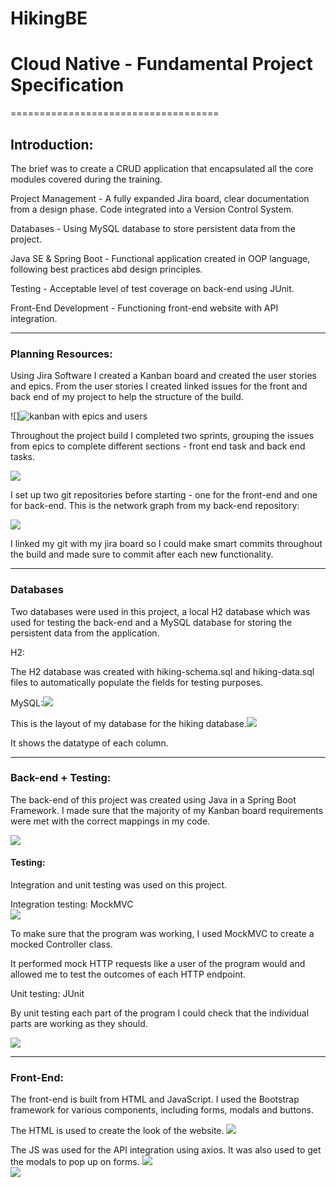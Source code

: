 # HikingBE

# Cloud Native - Fundamental Project Specification
====================================

Introduction:
-------------

The brief was to create a CRUD application that encapsulated all the core modules covered during the training.

Project Management - A fully expanded Jira board, clear documentation from a design phase. Code integrated into a Version Control System.

Databases - Using MySQL database to store persistent data from the project.

Java SE & Spring Boot - Functional application created in OOP language, following best practices abd design principles.

Testing - Acceptable level of test coverage on back-end using JUnit.

Front-End Development - Functioning front-end website with API integration.

* * * * *

### Planning Resources:

Using Jira Software I created a Kanban board and created the user stories and epics. From the user stories I created linked issues for the front and back end of my project to help the structure of the build. 

![]![kanban with epics and users](https://user-images.githubusercontent.com/75577200/146398215-4a0ae236-eeb5-45bb-8a7e-c23ebc51dcb5.png)

Throughout the project build I completed two sprints, grouping the issues from epics to complete different sections - front end task and back end tasks.

![](https://lh6.googleusercontent.com/sN428wmx3-QxizkfNOStiIjTWaxsyEGCqtzF_3eqY5tGEg29l7iuC07PvwSwU7T7gr955TXQWr7Sw-MV9syxSO_W-rdP-k1YTYhSGpP0KEyWl6nkEx5DZ4te-WlxOeV4xvxEMd3D)

I set up two git repositories before starting - one for the front-end and one for back-end. This is the network graph from my back-end repository:

![](https://lh3.googleusercontent.com/2dpUFod5kFAkHn4VByrPF2JHdFommcMl2Ye-BfROPz5ooNtsgvPYw1uW7OV6PQH7pGc-xFDuGfOICd1Xkvc3knNZu6OwnkWzROQ3sTxJ7mpkwjZfQYI3Ca-8kWZun7_kShVCHlZz)

I linked my git with my jira board so I could make smart commits throughout the build and made sure to commit after each new functionality.

* * * * *

### Databases

Two databases were used in this project, a local H2 database which was used for testing the back-end and a MySQL database for storing the persistent data from the application.

H2:

The H2 database was created with hiking-schema.sql and hiking-data.sql files to automatically populate the fields for testing purposes.

MySQL:![](https://lh4.googleusercontent.com/c6HPVD5UJE7-4yMkp7pWo_2WIdd_RoZxVW1ZHYbZLz1R31yUBEGHeSVVAYGnyUjqpX4QDcfZ1iKuFaZE4yf9PYFj4zJKYeqlMxmlrU_Ew2cLpLFIK5U9U5rsnHRUI7Sr4tOg1vGQ)

This is the layout of my database for the hiking database.![](https://lh5.googleusercontent.com/MaP8RKoTEaXjU4FQCz7LChlqU1FDtWemg_XefUvXUgOGaTiD2jBwjsbLBBnRGNiN6c29R9Rb-STcQpd2QAaMyWTYyQg_xTmvz43XXHNLDw6EEWngayvSQukWz6jEluC9WCp3iSAh)

It shows the datatype of each column.

* * * * *

### Back-end + Testing:

The back-end of this project was created using Java in a Spring Boot Framework. I made sure that the majority of my Kanban board requirements were met with the correct mappings in my code.

![](https://lh4.googleusercontent.com/3lqHWvWTZwx-yrqsHsXe5hn_YyjlA5x6Fg8IbVySVv2LlZI7SifJY8jBUsu0LQog6x92nF4ZzRbRBdZI-F_4MdVWcQI38LPBtHbLhomsw4pLhbjQsR6fBUCNHkve0XMP3V7CCbxy)

#### Testing:

Integration and unit testing was used on this project.

Integration testing: MockMVC\
![](https://lh4.googleusercontent.com/eFd3quy2T8RZuh3mjpBMGv84zvQFkbIb255BBzic2MROstOFq4KgQtdD7HLoPoSDDyYFWPqpG4M_lLnQQYdzCldqAb2EEhDpZ-xzPkY6uQ9RT4XDJ9JcfIDijlNHCxIrXRXe99_l)

To make sure that the program was working, I used MockMVC to create a mocked Controller class.

It performed mock HTTP requests like a user of the program would and allowed me to test the outcomes of each HTTP endpoint.

Unit testing: JUnit

By unit testing each part of the program I could check that the individual parts are working as they should.

![](https://lh6.googleusercontent.com/4cJFjIRKfRDFyyotmGI8snpLpZwBJeUpROH_ciNUy4FmlOJwwP2PjS1Q76ym2bPyFm-6O81LZTsRThKPrB908bxZBaZ9fvTgtRzvk2HnY2H4tAs2zUlOsq3gLEgun8yURT7nqcRH)


* * * * *

### Front-End:

The front-end is built from HTML and JavaScript. I used the Bootstrap framework for various components, including forms, modals and buttons.

The HTML is used to create the look of the website.
![](https://lh4.googleusercontent.com/03_SLAbjwnCNTHhDvgEYJYmXhjUUIzMxn4BauCxT1TYVsrbP_dFk02a94idpkLIgZljLw4nY3r3X8kfKW8-hL5E3Pnsb37bkMVEJJU5gxjH8oxr7NgM7VOJDRZZTgr7j48iTJsU2)

The JS was used for the API integration using axios. It was also used to get the modals to pop up on forms.
![](https://lh3.googleusercontent.com/OctetUULYWPzih9ZkTBcZfUj76zcX-bzTKPeA5Lw043hmewq7J2WWXKRaq6-9ZhYyQYEWzYvwG3bWSSa9PYHvd_abYl-QFo34-xBVToRCeb2HudeCju6ODOsSNMVInD8SvoU_uF3)\
![](https://lh5.googleusercontent.com/aGOgfJLdtWOC4p5xw3lv3lLR-t-oqNpE2GQq5jXjgAJCIAKYnJVOrkrTwAAlxn5WMePT3ttvd2RBERW8crgnpEcm6-PzC2Ei8T0pWs-ZoKPaK7IPi70Tp9vNlFnONonUYU_VZfj0)

